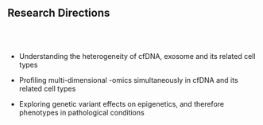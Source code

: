 ## Research Directions

<br><br>

- Understanding the heterogeneity of cfDNA, exosome and its related cell types

- Profiling multi-dimensional -omics simultaneously in cfDNA and its related cell types

- Exploring genetic variant effects on epigenetics, and therefore phenotypes in pathological conditions


